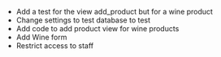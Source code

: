 - Add a test for the view add_product but for a wine product
- Change settings to test database to test
- Add code to add product view for wine products
- Add Wine form
- Restrict access to staff
